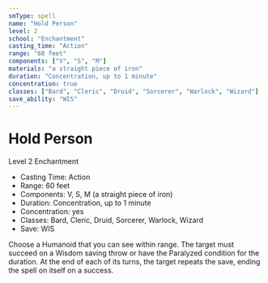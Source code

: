 ```yaml
---
smType: spell
name: "Hold Person"
level: 2
school: "Enchantment"
casting_time: "Action"
range: "60 feet"
components: ["V", "S", "M"]
materials: "a straight piece of iron"
duration: "Concentration, up to 1 minute"
concentration: true
classes: ["Bard", "Cleric", "Druid", "Sorcerer", "Warlock", "Wizard"]
save_ability: "WIS"
---
```


# Hold Person
Level 2 Enchantment

- Casting Time: Action
- Range: 60 feet
- Components: V, S, M (a straight piece of iron)
- Duration: Concentration, up to 1 minute
- Concentration: yes
- Classes: Bard, Cleric, Druid, Sorcerer, Warlock, Wizard
- Save: WIS

Choose a Humanoid that you can see within range. The target must succeed on a Wisdom saving throw or have the Paralyzed condition for the duration. At the end of each of its turns, the target repeats the save, ending the spell on itself on a success.
